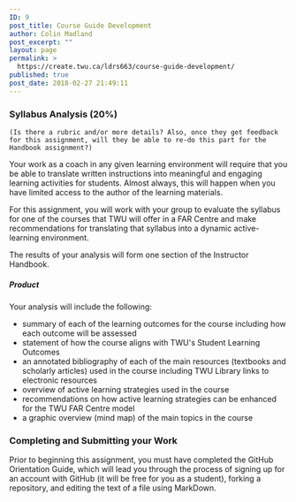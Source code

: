 ```yaml
---
ID: 9
post_title: Course Guide Development
author: Colin Madland
post_excerpt: ""
layout: page
permalink: >
  https://create.twu.ca/ldrs663/course-guide-development/
published: true
post_date: 2018-02-27 21:49:11
---
```

### Syllabus Analysis (20%)

```
(Is there a rubric and/or more details? Also, once they get feedback for this assignment, will they be able to re-do this part for the Handbook assignment?)
```
Your work as a coach in any given learning environment will require that you be able to translate written instructions into meaningful and engaging learning activities for students. Almost always, this will happen when you have limited access to the author of the learning materials.

For this assignment, you will work with your group to evaluate the syllabus for one of the courses that TWU will offer in a FAR Centre and make recommendations for translating that syllabus into a dynamic active-learning environment.

The results of your analysis will form one section of the Instructor Handbook.

##### Product

Your analysis will include the following:
- summary of each of the learning outcomes for the course including how each outcome will be assessed
- statement of how the course aligns with TWU's Student Learning Outcomes
- an annotated bibliography of each of the main resources (textbooks and scholarly articles) used in the course including TWU Library links to electronic resources
- overview of active learning strategies used in the course
- recommendations on how active learning strategies can be enhanced for the TWU FAR Centre model
- a graphic overview (mind map) of the main topics in the course

### Completing and Submitting your Work

Prior to beginning this assignment, you must have completed the GitHub Orientation Guide, which will lead you through the process of signing up for an account with GitHub (it will be free for you as a student), forking a repository, and editing the text of a file using MarkDown.